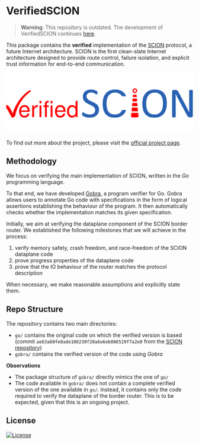# VerifiedSCION

> **Warning**:
> This repository is outdated.
> The development of VerifiedSCION continues [here](https://github.com/viperproject/VerifiedSCION).

This package contains the **verified** implementation of the
[SCION](http://www.scion-architecture.net) protocol, a future Internet architecture.
SCION is the first
clean-slate Internet architecture designed to provide route control, failure
isolation, and explicit trust information for end-to-end communication.

![VerifiedSCION sticker](./logo.png)

To find out more about the project, please visit the [official project page](https://www.pm.inf.ethz.ch/research/verifiedscion.html).

## Methodology
We focus on verifying the main implementation of SCION, written in the *Go* programming language.

To that end, we have developed [Gobra](https://www.pm.inf.ethz.ch/research/gobra.html), a program verifier for Go. Gobra allows users to annotate Go code with specifications in the form of logical assertions establishing the behaviour of the program. 
It then automatically checks whether the implementation matches its given specification.

Initially, we aim at verifying the dataplane component of the SCION border router. We established the following milestones that we 
will achieve in the process:
1. verify memory safety, crash freedom, and race-freedom of the SCION dataplane code
2. prove progress properties of the dataplane code 
3. prove that the IO behaviour of the router matches the protocol description

When necessary, we make reasonable assumptions and explicitly state them.

## Repo Structure
The repository contains two main directories:
- `go/` contains the original code on which the verified version is based (commit `ae63a60fe8ade106230f20a6e6eb086529f7a2e0` from the [SCION repository](https://github.com/scionproto/scion))
- `gobra/` contains the verified version of the code using *Gobra*

**Observations**
- The package structure of `gobra/` directly mimics the one of `go/`
- The code available in `gobra/` does not contain a complete verified version of the one available in `go/`. Instead, it contains only the code required to verify the dataplane of the border router. This is to be expected, given that this is an ongoing project.

## License
[![License](https://img.shields.io/github/license/scionproto/scion.svg?maxAge=2592000)](https://github.com/scionproto/scion/blob/master/LICENSE)
